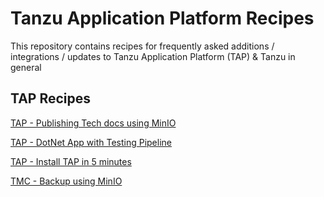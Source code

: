 # Tanzu Application Platform Recipes
This repository contains recipes for frequently asked additions / integrations / updates to Tanzu Application Platform (TAP) & Tanzu in general

## TAP Recipes 
[TAP - Publishing Tech docs using MinIO](./minio-install.md)

[TAP - DotNet App with Testing Pipeline](https://github.com/ykhadilkar/weatherforecast-with-unit-testing/tree/main)

[TAP - Install TAP in 5 minutes](./tap-tmc-install.md)

[TMC - Backup using MinIO](./tmc-minio.md)
